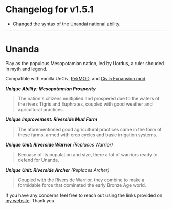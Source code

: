 # Changelog for v1.5.1
- Changed the syntax of the Unandai national ability.

***

# Unanda
Play as the populous Mesopotamian nation, led by Uordus, a ruler shouded in myth and legend.

Compatible with vanilla UnCiv, [RekMOD](https://github.com/ravignir/RekMOD), and [Civ 5 Expansion mod](https://github.com/k4zoo/Civ5ExpansionMod)

***Unique Ability: Mesopotamian Prosperity*** 
> The nation's citizens multiplied and prospered due to the waters of the rivers Tigris and Euphrates, coupled with good weather and agricultural practices.

***Unique Improvement: Riverside Mud Farm***
> The aforementioned good agricultural practices came in the form of these farms, armed with crop cycles and basic irrigation systems.

***Unique Unit: Riverside Warrior** (Replaces Warrior)*  
> Becuase of its population and size, there a lot of warriors ready to defend for Unanda.  

***Unique Unit: Riverside Archer** (Replaces Archer)*  
> Coupled with the Riverside Warrior, they combine to make a formidable force that dominated the early Bronze Age world.

If you have any concerns feel free to reach out using the links provided on [my website](https://secession-cycles.carrd.co/). Thank you.

